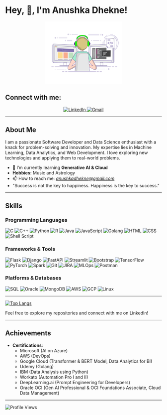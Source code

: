 # Hey, 👋, I'm Anushka Dhekne!

<p align="center">
  <img src="https://raw.githubusercontent.com/devSouvik/devSouvik/master/gif3.gif" width="250" height="200" />
</p>

## Connect with me:

<p align="center">
  <a href="https://linkedin.com/in/anushka-dhekne">
    <img src="https://img.shields.io/badge/LinkedIn-0077B5?style=for-the-badge&logo=linkedin&logoColor=white" alt="LinkedIn">
  </a>
  <a href="mailto:anushkadhekne@gmail.com">
    <img src="https://img.shields.io/badge/Gmail-D14836?style=for-the-badge&logo=gmail&logoColor=white" alt="Gmail">
  </a>
</p>

---

## About Me

I am a passionate Software Developer and Data Science enthusiast with a knack for problem-solving and innovation. My expertise lies in Machine Learning, Data Analytics, and Web Development. I love exploring new technologies and applying them to real-world problems.

- 🌱 I’m currently learning **Generative AI & Cloud**
- **Hobbies:** Music and Astrology
- 📫 How to reach me: *anushkadhekne@gmail.com*
- "Success is not the key to happiness. Happiness is the key to success."

---

## Skills

### Programming Languages
![C](https://img.shields.io/badge/C-00599C?style=for-the-badge&logo=c&logoColor=white)
![C++](https://img.shields.io/badge/C%2B%2B-00599C?style=for-the-badge&logo=c%2B%2B&logoColor=white)
![Python](https://img.shields.io/badge/Python-3670A0?style=for-the-badge&logo=python&logoColor=ffdd54)
![R](https://img.shields.io/badge/R-276DC3?style=for-the-badge&logo=r&logoColor=white)
![Java](https://img.shields.io/badge/Java-ED8B00?style=for-the-badge&logo=java&logoColor=white)
![JavaScript](https://img.shields.io/badge/JavaScript-F7DF1E?style=for-the-badge&logo=javascript&logoColor=black)
![Golang](https://img.shields.io/badge/Go-00ADD8?style=for-the-badge&logo=go&logoColor=white)
![HTML](https://img.shields.io/badge/HTML5-E34F26?style=for-the-badge&logo=html5&logoColor=white)
![CSS](https://img.shields.io/badge/CSS3-1572B6?style=for-the-badge&logo=css3&logoColor=white)
![Shell Script](https://img.shields.io/badge/Shell_Script-FFD500?style=for-the-badge&logo=gnu-bash&logoColor=black)

### Frameworks & Tools
![Flask](https://img.shields.io/badge/Flask-000000?style=for-the-badge&logo=flask&logoColor=white)
![Django](https://img.shields.io/badge/Django-092E20?style=for-the-badge&logo=django&logoColor=white)
![FastAPI](https://img.shields.io/badge/FastAPI-009688?style=for-the-badge&logo=fastapi&logoColor=white)
![Streamlit](https://img.shields.io/badge/Streamlit-FF4B4B?style=for-the-badge&logo=streamlit&logoColor=white)
![Bootstrap](https://img.shields.io/badge/Bootstrap-563D7C?style=for-the-badge&logo=bootstrap&logoColor=white)
![TensorFlow](https://img.shields.io/badge/TensorFlow-FF6F00?style=for-the-badge&logo=tensorflow&logoColor=white)
![PyTorch](https://img.shields.io/badge/PyTorch-EE4C2C?style=for-the-badge&logo=pytorch&logoColor=white)
![Spark](https://img.shields.io/badge/Apache_Spark-E25A1C?style=for-the-badge&logo=apache-spark&logoColor=white)
![Git](https://img.shields.io/badge/Git-F05032?style=for-the-badge&logo=git&logoColor=white)
![JIRA](https://img.shields.io/badge/JIRA-0052CC?style=for-the-badge&logo=jira&logoColor=white)
![MLOps](https://img.shields.io/badge/MLOps-02458A?style=for-the-badge&logo=mlops&logoColor=white)
![Postman](https://img.shields.io/badge/Postman-FF6C37?style=for-the-badge&logo=postman&logoColor=white)

### Platforms & Databases
![SQL](https://img.shields.io/badge/SQL-CC2927?style=for-the-badge&logo=sql&logoColor=white)
![Oracle](https://img.shields.io/badge/Oracle-F80000?style=for-the-badge&logo=oracle&logoColor=white)
![MongoDB](https://img.shields.io/badge/MongoDB-47A248?style=for-the-badge&logo=mongodb&logoColor=white)
![AWS](https://img.shields.io/badge/AWS-232F3E?style=for-the-badge&logo=amazon-aws&logoColor=white)
![GCP](https://img.shields.io/badge/Google_Cloud-4285F4?style=for-the-badge&logo=google-cloud&logoColor=white)
![Linux](https://img.shields.io/badge/Linux-FCC624?style=for-the-badge&logo=linux&logoColor=black)

---

[![Top Langs](https://github-readme-stats.vercel.app/api/top-langs/?username=dAnushka77&layout=compact)](https://github.com/anuraghazra/github-readme-stats)

Feel free to explore my repositories and connect with me on LinkedIn!

---
## Achievements

- **Certifications**: 
  - Microsoft (AI on Azure)
  - AWS (DevOps)
  - Google Cloud (Transformer & BERT Model, Data Analytics for BI)
  - Udemy (Golang)
  - IBM (Data Analysis using Python)
  - Workato (Automation Pro I and II)
  - DeepLearning.ai (Prompt Engineering for Developers)
  - Oracle OCI (Gen AI Professional & OCI Foundations Associate, Cloud Data Management)

---

<p align="left">
  <img src="https://komarev.com/ghpvc/?username=dAnushka77&label=Profile%20Views&color=0e75b6&style=flat" alt="Profile Views">
</p>
